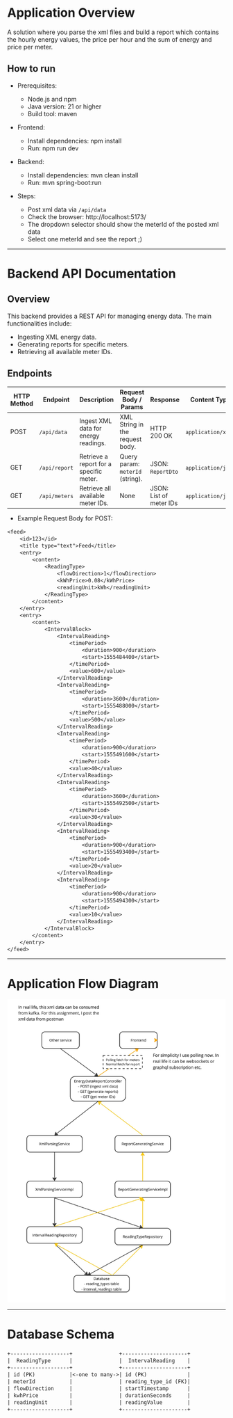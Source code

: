 # Application Overview
A solution where you parse the xml files and build a report which contains the hourly energy values, the price per hour and the sum of energy and price per meter.

## How to run
- Prerequisites:
  - Node.js and npm
  - Java version: 21 or higher
  - Build tool: maven

- Frontend: 
  - Install dependencies: npm install 
  - Run: npm run dev

- Backend: 
  - Install dependencies: mvn clean install
  - Run: mvn spring-boot:run

- Steps:
  - Post xml data via  `/api/data`
  - Check the browser: http://localhost:5173/
  - The dropdown selector should show the meterId of the posted xml data
  - Select one meterId and see the report ;)

---

# Backend API Documentation

## Overview
This backend provides a REST API for managing energy data. The main functionalities include:
- Ingesting XML energy data.
- Generating reports for specific meters.
- Retrieving all available meter IDs.

## Endpoints

| HTTP Method | Endpoint       | Description                                   | Request Body / Params                     | Response                       | Content Type         |
|-------------|----------------|-----------------------------------------------|-------------------------------------------|--------------------------------|----------------------|
| POST        | `/api/data`    | Ingest XML data for energy readings.          | XML String in the request body.           | HTTP 200 OK                   | `application/xml`    |
| GET         | `/api/report`  | Retrieve a report for a specific meter.       | Query param: `meterId` (string).          | JSON: `ReportDto`             | `application/json`   |
| GET         | `/api/meters`  | Retrieve all available meter IDs.             | None                                      | JSON: List of meter IDs        | `application/json`   |

- Example Request Body for POST:

```
<feed>
    <id>123</id>
    <title type="text">Feed</title>
    <entry>
        <content>
            <ReadingType>
                <flowDirection>1</flowDirection>           
                <kWhPrice>0.08</kWhPrice>                
                <readingUnit>kWh</readingUnit>
            </ReadingType>
        </content>
    </entry>
    <entry>
        <content>
            <IntervalBlock>
                <IntervalReading>
                    <timePeriod>
                        <duration>900</duration>
                        <start>1555484400</start>
                    </timePeriod>
                    <value>600</value>                    
                </IntervalReading>
                <IntervalReading>
                    <timePeriod>
                        <duration>3600</duration>
                        <start>1555488000</start>
                    </timePeriod>
                    <value>500</value>                    
                </IntervalReading>
                <IntervalReading>
                    <timePeriod>
                        <duration>900</duration>
                        <start>1555491600</start>
                    </timePeriod>
                    <value>40</value>                    
                </IntervalReading>
                <IntervalReading>
                    <timePeriod>
                        <duration>3600</duration>
                        <start>1555492500</start>
                    </timePeriod>
                    <value>30</value>                    
                </IntervalReading>
                <IntervalReading>
                    <timePeriod>
                        <duration>900</duration>
                        <start>1555493400</start>
                    </timePeriod>
                    <value>20</value>                    
                </IntervalReading>
                <IntervalReading>
                    <timePeriod>
                        <duration>900</duration>
                        <start>1555494300</start>
                    </timePeriod>
                    <value>10</value>                    
                </IntervalReading>
            </IntervalBlock>
        </content>
    </entry>
</feed>
```

---

# Application Flow Diagram

![flow](./asset/EnergyReportApplicationFlow.jpg)

---

# Database Schema

```
+-------------------+               +---------------------+
|  ReadingType      |               |  IntervalReading    |
+-------------------+               +---------------------+
| id (PK)           |<-one to many->| id (PK)             |
| meterId           |               | reading_type_id (FK)|
| flowDirection     |               | startTimestamp      |
| kwhPrice          |               | durationSeconds     |
| readingUnit       |               | readingValue        |
+-------------------+               +---------------------+
```